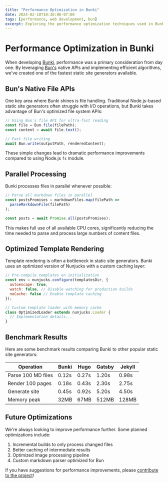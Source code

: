 ```yaml
---
title: "Performance Optimization in Bunki"
date: 2024-02-10T10:30:00-07:00
tags: [performance, web development, bun]
excerpt: Exploring the performance optimization techniques used in Bunki to achieve lightning-fast static site generation. Learn how Bun's native APIs and efficient algorithms make Bunki one of the fastest static site generators available.
---
```


# Performance Optimization in Bunki

When developing [Bunki](/tags/web-development/), performance was a primary consideration from day one. By leveraging [Bun's](https://bun.sh) native APIs and implementing efficient algorithms, we've created one of the fastest static site generators available.

## Bun's Native File APIs

One key area where Bunki shines is file handling. Traditional Node.js-based static site generators often struggle with I/O operations, but Bunki takes advantage of Bun's optimized file system APIs:

```javascript
// Using Bun's file API for ultra-fast reading
const file = Bun.file(filePath);
const content = await file.text();

// Fast file writing
await Bun.write(outputPath, renderedContent);
```

These simple changes lead to dramatic performance improvements compared to using Node.js `fs` module.

## Parallel Processing

Bunki processes files in parallel whenever possible:

```javascript
// Parse all markdown files in parallel
const postsPromises = markdownFiles.map(filePath => 
  parseMarkdownFile(filePath)
);

const posts = await Promise.all(postsPromises);
```

This makes full use of all available CPU cores, significantly reducing the time needed to parse and process large numbers of content files.

## Optimized Template Rendering

Template rendering is often a bottleneck in static site generators. Bunki uses an optimized version of Nunjucks with a custom caching layer:

```javascript
// Pre-compile templates on initialization
const env = nunjucks.configure(templatesDir, {
  autoescape: true,
  watch: false, // Disable watching for production builds
  noCache: false // Enable template caching
});

// Custom template loader with memory cache
class OptimizedLoader extends nunjucks.Loader {
  // Implementation details...
}
```

## Benchmark Results

Here are some benchmark results comparing Bunki to other popular static site generators:

| Operation             | Bunki   | Hugo    | Gatsby  | Jekyll  |
|-----------------------|---------|---------|---------|---------|
| Parse 100 MD files    | 0.12s   | 0.27s   | 1.20s   | 0.98s   |
| Render 100 pages      | 0.18s   | 0.43s   | 2.30s   | 2.75s   |
| Generate site         | 0.45s   | 0.92s   | 5.20s   | 4.50s   |
| Memory peak           | 32MB    | 67MB    | 512MB   | 128MB   |

## Future Optimizations

We're always looking to improve performance further. Some planned optimizations include:

1. Incremental builds to only process changed files
2. Better caching of intermediate results
3. Optimized image processing pipeline
4. Custom markdown parser optimized for Bun

If you have suggestions for performance improvements, please [contribute to the project](https://github.com/kahwee/bunki)!
